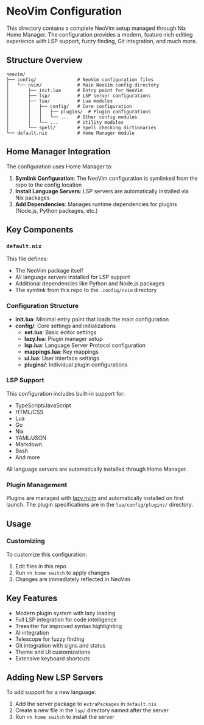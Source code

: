 # NeoVim Configuration

This directory contains a complete NeoVim setup managed through Nix Home Manager. The configuration provides a modern, feature-rich editing experience with LSP support, fuzzy finding, Git integration, and much more.

## Structure Overview

```
neovim/
├── config/               # NeoVim configuration files
│   └── nvim/             # Main NeoVim config directory
│       ├── init.lua      # Entry point for NeoVim
│       ├── lsp/          # LSP server configurations
│       ├── lua/          # Lua modules
│       │   ├── config/   # Core configuration
│       │   │   ├── plugins/  # Plugin configurations
│       │   │   └── ...   # Other config modules
│       │   └── ...       # Utility modules
│       └── spell/        # Spell checking dictionaries
└── default.nix           # Home Manager module
```

## Home Manager Integration

The configuration uses Home Manager to:

1. **Symlink Configuration**: The NeoVim configuration is symlinked from the repo to the config location
2. **Install Language Servers**: LSP servers are automatically installed via Nix packages
3. **Add Dependencies**: Manages runtime dependencies for plugins (Node.js, Python packages, etc.)

## Key Components

### `default.nix`

This file defines:
- The NeoVim package itself
- All language servers installed for LSP support
- Additional dependencies like Python and Node.js packages
- The symlink from this repo to the `.config/nvim` directory

### Configuration Structure

- **init.lua**: Minimal entry point that loads the main configuration
- **config/**: Core settings and initializations
  - **set.lua**: Basic editor settings
  - **lazy.lua**: Plugin manager setup
  - **lsp.lua**: Language Server Protocol configuration
  - **mappings.lua**: Key mappings
  - **ui.lua**: User interface settings
  - **plugins/**: Individual plugin configurations

### LSP Support

This configuration includes built-in support for:
- TypeScript/JavaScript
- HTML/CSS
- Lua
- Go
- Nix
- YAML/JSON
- Markdown
- Bash
- And more

All language servers are automatically installed through Home Manager.

### Plugin Management

Plugins are managed with [lazy.nvim](https://github.com/folke/lazy.nvim) and automatically installed on first launch. The plugin specifications are in the `lua/config/plugins/` directory.

## Usage

### Customizing

To customize this configuration:
1. Edit files in this repo
2. Run `nh home switch` to apply changes
3. Changes are immediately reflected in NeoVim

## Key Features

- Modern plugin system with lazy loading
- Full LSP integration for code intelligence
- Treesitter for improved syntax highlighting
- AI integration
- Telescope for fuzzy finding
- Git integration with signs and status
- Theme and UI customizations
- Extensive keyboard shortcuts

## Adding New LSP Servers

To add support for a new language:
1. Add the server package to `extraPackages` in `default.nix`
2. Create a new file in the `lsp/` directory named after the server
3. Run `nh home switch` to install the server
